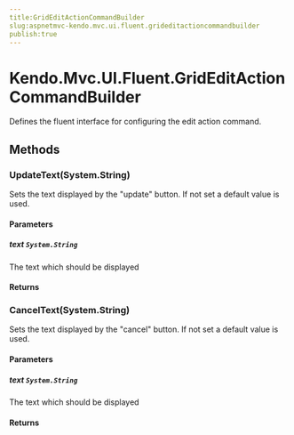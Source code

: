 ```yaml
---
title:GridEditActionCommandBuilder
slug:aspnetmvc-kendo.mvc.ui.fluent.grideditactioncommandbuilder
publish:true
---
```


# Kendo.Mvc.UI.Fluent.GridEditActionCommandBuilder
Defines the fluent interface for configuring the edit action command.



## Methods

### UpdateText(System.String)
Sets the text displayed by the "update" button. If not set a default value is used.


#### Parameters

##### text `System.String`
The text which should be displayed



#### Returns



### CancelText(System.String)
Sets the text displayed by the "cancel" button. If not set a default value is used.


#### Parameters

##### text `System.String`
The text which should be displayed



#### Returns




